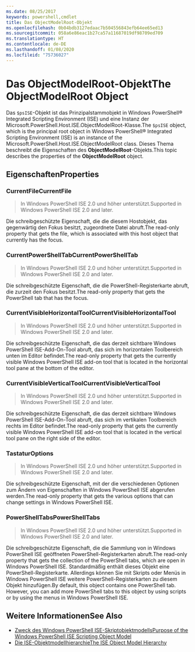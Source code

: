 ```yaml
---
ms.date: 08/25/2017
keywords: powershell,cmdlet
title: Das ObjectModelRoot-Objekt
ms.openlocfilehash: 0b04bdb3127edaac7b504556843efb64ee65ed13
ms.sourcegitcommit: 058a6e86eac1b27ca57a11687019df98709ed709
ms.translationtype: HT
ms.contentlocale: de-DE
ms.lasthandoff: 01/08/2020
ms.locfileid: "75736027"
---
```

# <a name="the-objectmodelroot-object"></a><span data-ttu-id="1b9ce-103">Das ObjectModelRoot-Objekt</span><span class="sxs-lookup"><span data-stu-id="1b9ce-103">The ObjectModelRoot Object</span></span>

<span data-ttu-id="1b9ce-104">Das `$psISE`-Objekt ist das Prinzipalstammobjekt in Windows PowerShell® Integrated Scripting Environment (ISE) und eine Instanz der Microsoft.PowerShell.Host.ISE.ObjectModelRoot-Klasse.</span><span class="sxs-lookup"><span data-stu-id="1b9ce-104">The `$psISE` object, which is the principal root object in Windows PowerShell® Integrated Scripting Environment (ISE) is an instance of the Microsoft.PowerShell.Host.ISE.ObjectModelRoot class.</span></span> <span data-ttu-id="1b9ce-105">Dieses Thema beschreibt die Eigenschaften des **ObjectModelRoot**-Objekts.</span><span class="sxs-lookup"><span data-stu-id="1b9ce-105">This topic describes the properties of the **ObjectModelRoot** object.</span></span>

## <a name="properties"></a><span data-ttu-id="1b9ce-106">Eigenschaften</span><span class="sxs-lookup"><span data-stu-id="1b9ce-106">Properties</span></span>

### <a name="currentfile"></a><span data-ttu-id="1b9ce-107">CurrentFile</span><span class="sxs-lookup"><span data-stu-id="1b9ce-107">CurrentFile</span></span>

> <span data-ttu-id="1b9ce-108">In Windows PowerShell ISE 2.0 und höher unterstützt.</span><span class="sxs-lookup"><span data-stu-id="1b9ce-108">Supported in Windows PowerShell ISE 2.0 and later.</span></span>

<span data-ttu-id="1b9ce-109">Die schreibgeschützte Eigenschaft, die die diesem Hostobjekt, das gegenwärtig den Fokus besitzt, zugeordnete Datei abruft.</span><span class="sxs-lookup"><span data-stu-id="1b9ce-109">The read-only property that gets the file, which is associated with this host object that currently has the focus.</span></span>

### <a name="currentpowershelltab"></a><span data-ttu-id="1b9ce-110">CurrentPowerShellTab</span><span class="sxs-lookup"><span data-stu-id="1b9ce-110">CurrentPowerShellTab</span></span>

> <span data-ttu-id="1b9ce-111">In Windows PowerShell ISE 2.0 und höher unterstützt.</span><span class="sxs-lookup"><span data-stu-id="1b9ce-111">Supported in Windows PowerShell ISE 2.0 and later.</span></span>

<span data-ttu-id="1b9ce-112">Die schreibgeschützte Eigenschaft, die die PowerShell-Registerkarte abruft, die zurzeit den Fokus besitzt.</span><span class="sxs-lookup"><span data-stu-id="1b9ce-112">The read-only property that gets the PowerShell tab that has the focus.</span></span>

### <a name="currentvisiblehorizontaltool"></a><span data-ttu-id="1b9ce-113">CurrentVisibleHorizontalTool</span><span class="sxs-lookup"><span data-stu-id="1b9ce-113">CurrentVisibleHorizontalTool</span></span>

> <span data-ttu-id="1b9ce-114">In Windows PowerShell ISE 2.0 und höher unterstützt.</span><span class="sxs-lookup"><span data-stu-id="1b9ce-114">Supported in Windows PowerShell ISE 2.0 and later.</span></span>

<span data-ttu-id="1b9ce-115">Die schreibgeschützte Eigenschaft, die das derzeit sichtbare Windows PowerShell ISE-Add-On-Tool abruft, das sich im horizontalen Toolbereich unten im Editor befindet.</span><span class="sxs-lookup"><span data-stu-id="1b9ce-115">The read-only property that gets the currently visible Windows PowerShell ISE add-on tool that is located in the horizontal tool pane at the bottom of the editor.</span></span>

### <a name="currentvisibleverticaltool"></a><span data-ttu-id="1b9ce-116">CurrentVisibleVerticalTool</span><span class="sxs-lookup"><span data-stu-id="1b9ce-116">CurrentVisibleVerticalTool</span></span>

> <span data-ttu-id="1b9ce-117">In Windows PowerShell ISE 2.0 und höher unterstützt.</span><span class="sxs-lookup"><span data-stu-id="1b9ce-117">Supported in Windows PowerShell ISE 2.0 and later.</span></span>

<span data-ttu-id="1b9ce-118">Die schreibgeschützte Eigenschaft, die das derzeit sichtbare Windows PowerShell ISE-Add-On-Tool abruft, das sich im vertikalen Toolbereich rechts im Editor befindet.</span><span class="sxs-lookup"><span data-stu-id="1b9ce-118">The read-only property that gets the currently visible Windows PowerShell ISE add-on tool that is located in the vertical tool pane on the right side of the editor.</span></span>

### <a name="options"></a><span data-ttu-id="1b9ce-119">Tastatur</span><span class="sxs-lookup"><span data-stu-id="1b9ce-119">Options</span></span>

> <span data-ttu-id="1b9ce-120">In Windows PowerShell ISE 2.0 und höher unterstützt.</span><span class="sxs-lookup"><span data-stu-id="1b9ce-120">Supported in Windows PowerShell ISE 2.0 and later.</span></span>

<span data-ttu-id="1b9ce-121">Die schreibgeschützte Eigenschaft, mit der die verschiedenen Optionen zum Ändern von Eigenschaften in Windows PowerShell ISE abgerufen werden.</span><span class="sxs-lookup"><span data-stu-id="1b9ce-121">The read-only property that gets the various options that can change settings in Windows PowerShell ISE.</span></span>

### <a name="powershelltabs"></a><span data-ttu-id="1b9ce-122">PowerShellTabs</span><span class="sxs-lookup"><span data-stu-id="1b9ce-122">PowerShellTabs</span></span>

> <span data-ttu-id="1b9ce-123">In Windows PowerShell ISE 2.0 und höher unterstützt.</span><span class="sxs-lookup"><span data-stu-id="1b9ce-123">Supported in Windows PowerShell ISE 2.0 and later.</span></span>

<span data-ttu-id="1b9ce-124">Die schreibgeschützte Eigenschaft, die die Sammlung von in Windows PowerShell ISE geöffneten PowerShell-Registerkarten abruft.</span><span class="sxs-lookup"><span data-stu-id="1b9ce-124">The read-only property that gets the collection of the PowerShell tabs, which are open in Windows PowerShell ISE.</span></span> <span data-ttu-id="1b9ce-125">Standardmäßig enthält dieses Objekt eine PowerShell-Registerkarte. Allerdings können Sie mit Skripts oder Menüs in Windows PowerShell ISE weitere PowerShell-Registerkarten zu diesem Objekt hinzufügen.</span><span class="sxs-lookup"><span data-stu-id="1b9ce-125">By default, this object contains one PowerShell tab. However, you can add more PowerShell tabs to this object by using scripts or by using the menus in Windows PowerShell ISE.</span></span>

## <a name="see-also"></a><span data-ttu-id="1b9ce-126">Weitere Informationen</span><span class="sxs-lookup"><span data-stu-id="1b9ce-126">See Also</span></span>

- [<span data-ttu-id="1b9ce-127">Zweck des Windows PowerShell ISE-Skriptobjektmodells</span><span class="sxs-lookup"><span data-stu-id="1b9ce-127">Purpose of the Windows PowerShell ISE Scripting Object Model</span></span>](Purpose-of-the-Windows-PowerShell-ISE-Scripting-Object-Model.md)
- [<span data-ttu-id="1b9ce-128">Die ISE-Objektmodellhierarchie</span><span class="sxs-lookup"><span data-stu-id="1b9ce-128">The ISE Object Model Hierarchy</span></span>](The-ISE-Object-Model-Hierarchy.md)